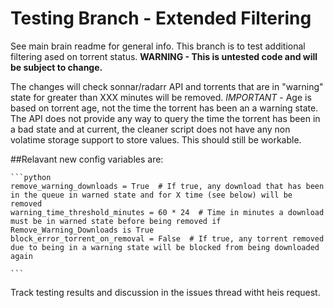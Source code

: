 # Testing Branch - Extended Filtering

See main brain readme for general info. 
This branch is to test additional filtering ased on torrent status. 
**WARNING - This is untested code and will be subject to change.**

The changes will check sonnar/radarr API and torrents that are in "warning" state for greater than XXX minutes will be removed.
*IMPORTANT* - Age is based on torrent age, not the time the torrent has been an a warning state. The API does not provide any way to query the time the torrent has been in a bad state and at current, the cleaner script does not have any non volatime storage support to store values. This should still be workable.

##Relavant new config variables are:

    ```python
    remove_warning_downloads = True  # If true, any download that has been in the queue in warned state and for X time (see below) will be removed
    warning_time_threshold_minutes = 60 * 24  # Time in minutes a download must be in warned state before being removed if Remove_Warning_Downloads is True
    block_error_torrent_on_removal = False  # If true, any torrent removed due to being in a warning state will be blocked from being downloaded again

    ```

Track testing results and discussion in the issues thread witht heis request.
